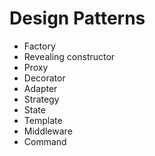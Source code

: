 # Design Patterns

* Factory
* Revealing constructor
* Proxy
* Decorator
* Adapter
* Strategy
* State
* Template
* Middleware
* Command

